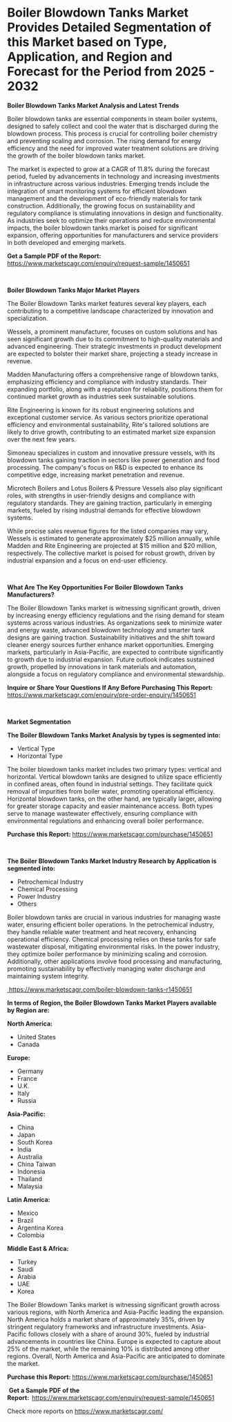 <p><h1>Boiler Blowdown Tanks Market Provides Detailed Segmentation of this Market based on Type, Application, and Region and Forecast for the Period from 2025 - 2032</h1></p><p><strong>Boiler Blowdown Tanks Market Analysis and Latest Trends</strong></p>
<p><p>Boiler blowdown tanks are essential components in steam boiler systems, designed to safely collect and cool the water that is discharged during the blowdown process. This process is crucial for controlling boiler chemistry and preventing scaling and corrosion. The rising demand for energy efficiency and the need for improved water treatment solutions are driving the growth of the boiler blowdown tanks market.</p><p>The market is expected to grow at a CAGR of 11.8% during the forecast period, fueled by advancements in technology and increasing investments in infrastructure across various industries. Emerging trends include the integration of smart monitoring systems for efficient blowdown management and the development of eco-friendly materials for tank construction. Additionally, the growing focus on sustainability and regulatory compliance is stimulating innovations in design and functionality. As industries seek to optimize their operations and reduce environmental impacts, the boiler blowdown tanks market is poised for significant expansion, offering opportunities for manufacturers and service providers in both developed and emerging markets.</p></p>
<p><strong>Get a Sample PDF of the Report:&nbsp;</strong> <a href="https://www.marketscagr.com/enquiry/request-sample/1450651?utm_campaign=3577&utm_medium=2&utm_source=Github&utm_content=ia&utm_term=11042025&utm_id=boiler-blowdown-tanks">https://www.marketscagr.com/enquiry/request-sample/1450651</a></p>
<p>&nbsp;</p>
<p><strong>Boiler Blowdown Tanks Major Market Players</strong></p>
<p><p>The Boiler Blowdown Tanks market features several key players, each contributing to a competitive landscape characterized by innovation and specialization.</p><p>Wessels, a prominent manufacturer, focuses on custom solutions and has seen significant growth due to its commitment to high-quality materials and advanced engineering. Their strategic investments in product development are expected to bolster their market share, projecting a steady increase in revenue.</p><p>Madden Manufacturing offers a comprehensive range of blowdown tanks, emphasizing efficiency and compliance with industry standards. Their expanding portfolio, along with a reputation for reliability, positions them for continued market growth as industries seek sustainable solutions.</p><p>Rite Engineering is known for its robust engineering solutions and exceptional customer service. As various sectors prioritize operational efficiency and environmental sustainability, Rite's tailored solutions are likely to drive growth, contributing to an estimated market size expansion over the next few years.</p><p>Simoneau specializes in custom and innovative pressure vessels, with its blowdown tanks gaining traction in sectors like power generation and food processing. The company's focus on R&D is expected to enhance its competitive edge, increasing market penetration and revenue.</p><p>Microtech Boilers and Lotus Boilers & Pressure Vessels also play significant roles, with strengths in user-friendly designs and compliance with regulatory standards. They are gaining traction, particularly in emerging markets, fueled by rising industrial demands for effective blowdown systems.</p><p>While precise sales revenue figures for the listed companies may vary, Wessels is estimated to generate approximately $25 million annually, while Madden and Rite Engineering are projected at $15 million and $20 million, respectively. The collective market is poised for robust growth, driven by industrial expansion and a focus on end-user efficiency.</p></p>
<p>&nbsp;</p>
<p><strong>What Are The Key Opportunities For Boiler Blowdown Tanks Manufacturers?</strong></p>
<p><p>The Boiler Blowdown Tanks market is witnessing significant growth, driven by increasing energy efficiency regulations and the rising demand for steam systems across various industries. As organizations seek to minimize water and energy waste, advanced blowdown technology and smarter tank designs are gaining traction. Sustainability initiatives and the shift toward cleaner energy sources further enhance market opportunities. Emerging markets, particularly in Asia-Pacific, are expected to contribute significantly to growth due to industrial expansion. Future outlook indicates sustained growth, propelled by innovations in tank materials and automation, alongside a focus on regulatory compliance and environmental stewardship.</p></p>
<p><strong>Inquire or Share Your Questions If Any Before Purchasing This Report:</strong> <a href="https://www.marketscagr.com/enquiry/pre-order-enquiry/1450651?utm_campaign=3577&utm_medium=2&utm_source=Github&utm_content=ia&utm_term=11042025&utm_id=boiler-blowdown-tanks">https://www.marketscagr.com/enquiry/pre-order-enquiry/1450651</a></p>
<p>&nbsp;</p>
<p><strong>Market Segmentation</strong></p>
<p><strong>The Boiler Blowdown Tanks Market Analysis by types is segmented into:</strong></p>
<p><ul><li>Vertical Type</li><li>Horizontal Type</li></ul></p>
<p><p>The boiler blowdown tanks market includes two primary types: vertical and horizontal. Vertical blowdown tanks are designed to utilize space efficiently in confined areas, often found in industrial settings. They facilitate quick removal of impurities from boiler water, promoting operational efficiency. Horizontal blowdown tanks, on the other hand, are typically larger, allowing for greater storage capacity and easier maintenance access. Both types serve to manage wastewater effectively, ensuring compliance with environmental regulations and enhancing overall boiler performance.</p></p>
<p><strong>Purchase this Report:&nbsp;</strong><a href="https://www.marketscagr.com/purchase/1450651?utm_campaign=3577&utm_medium=2&utm_source=Github&utm_content=ia&utm_term=11042025&utm_id=boiler-blowdown-tanks">https://www.marketscagr.com/purchase/1450651</a></p>
<p>&nbsp;</p>
<p><strong>The Boiler Blowdown Tanks Market Industry Research by Application is segmented into:</strong></p>
<p><ul><li>Petrochemical Industry</li><li>Chemical Processing</li><li>Power Industry</li><li>Others</li></ul></p>
<p><p>Boiler blowdown tanks are crucial in various industries for managing waste water, ensuring efficient boiler operations. In the petrochemical industry, they handle reliable water treatment and heat recovery, enhancing operational efficiency. Chemical processing relies on these tanks for safe wastewater disposal, mitigating environmental risks. In the power industry, they optimize boiler performance by minimizing scaling and corrosion. Additionally, other applications involve food processing and manufacturing, promoting sustainability by effectively managing water discharge and maintaining system integrity.</p></p>
<p><a href="https://www.marketscagr.com/boiler-blowdown-tanks-r1450651?utm_campaign=3577&utm_medium=2&utm_source=Github&utm_content=ia&utm_term=11042025&utm_id=boiler-blowdown-tanks">&nbsp;https://www.marketscagr.com/boiler-blowdown-tanks-r1450651</a></p>
<p><strong>In terms of Region, the Boiler Blowdown Tanks Market Players available by Region are:</strong></p>
<p>
    <p> <strong> North America: </strong>
        <ul>
            <li>United States</li>
            <li>Canada</li>
        </ul>
        </p> 
    <p> <strong> Europe: </strong>
        <ul>
            <li>Germany</li>
            <li>France</li>
            <li>U.K.</li>
            <li>Italy</li>
            <li>Russia</li>
        </ul>
        </p> 
    <p> <strong> Asia-Pacific: </strong>
        <ul>
            <li>China</li>
            <li>Japan</li>
            <li>South Korea</li>
            <li>India</li>
            <li>Australia</li>
            <li>China Taiwan</li>
            <li>Indonesia</li>
            <li>Thailand</li>
            <li>Malaysia</li>
        </ul>
        </p> 
    <p> <strong> Latin America: </strong>
        <ul>
            <li>Mexico</li>
            <li>Brazil</li>
            <li>Argentina Korea</li>
            <li>Colombia</li>
        </ul>
        </p> 
    <p> <strong> Middle East & Africa: </strong>
        <ul>
            <li>Turkey</li>
            <li>Saudi</li>
            <li>Arabia</li>
            <li>UAE</li>
            <li>Korea</li>
        </ul>
    </p>
    </p>
<p><p>The Boiler Blowdown Tanks market is witnessing significant growth across various regions, with North America and Asia-Pacific leading the expansion. North America holds a market share of approximately 35%, driven by stringent regulatory frameworks and infrastructure investments. Asia-Pacific follows closely with a share of around 30%, fueled by industrial advancements in countries like China. Europe is expected to capture about 25% of the market, while the remaining 10% is distributed among other regions. Overall, North America and Asia-Pacific are anticipated to dominate the market.</p></p>
<p><strong>Purchase this Report: </strong><a href="https://www.marketscagr.com/purchase/1450651?utm_campaign=3577&utm_medium=2&utm_source=Github&utm_content=ia&utm_term=11042025&utm_id=boiler-blowdown-tanks">https://www.marketscagr.com/purchase/1450651</a></p>
<p>&nbsp;<strong>Get a Sample PDF of the Report:&nbsp;&nbsp;</strong><a href="https://www.marketscagr.com/enquiry/request-sample/1450651?utm_campaign=3577&utm_medium=2&utm_source=Github&utm_content=ia&utm_term=11042025&utm_id=boiler-blowdown-tanks">https://www.marketscagr.com/enquiry/request-sample/1450651</a></p>
<p><strong></strong></p>
<p>Check more reports on <a href="https://www.marketscagr.com/?utm_campaign=3577&utm_medium=2&utm_source=Github&utm_content=ia&utm_term=11042025&utm_id=boiler-blowdown-tanks">https://www.marketscagr.com/</a></p>